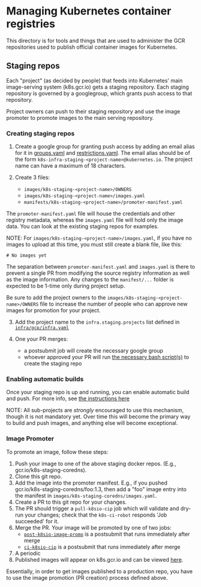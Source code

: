 # Managing Kubernetes container registries

This directory is for tools and things that are used to administer the GCR
repositories used to publish official container images for Kubernetes.

## Staging repos

Each "project" (as decided by people) that feeds into Kubernetes' main
image-serving system (k8s.gcr.io) gets a staging repository.  Each staging
repository is governed by a googlegroup, which grants push access to that
repository.

Project owners can push to their staging repository and use the image promoter
to promote images to the main serving repository.

### Creating staging repos

1. Create a google group for granting push access by adding an email
alias for it in [groups.yaml] and [restrictions.yaml]. The email alias should be of the form
`k8s-infra-staging-<project-name>@kubernetes.io`. The project name
can have a maximum of 18 characters.

2. Create 3 files:
    - `images/k8s-staging-<project-name>/OWNERS`
    - `images/k8s-staging-<project-name>/images.yaml`
    - `manifests/k8s-staging-<project-name>/promoter-manifest.yaml`

The `promoter-manifest.yaml` file will house the credentials and other registry
metadata, whereas the `images.yaml` file will hold only the image data. You can
look at the existing staging repos for examples.

NOTE: For `images/k8s-staging-<project-name>/images.yaml`, if you have no images
to upload at this time, you must still create a blank file, like this:

```
# No images yet
```

The separation between `promoter-manifest.yaml` and `images.yaml` is there to
prevent a single PR from modifying the source registry information as well as
the image information. Any changes to the `manifest/...` folder is expected to
be 1-time only during project setup.

Be sure to add the project owners to the
`images/k8s-staging-<project-name>/OWNERS` file to increase the number of
people who can approve new images for promotion for your project.

3. Add the project name to the `infra.staging.projects` list defined in
   [`infra/gcp/infra.yaml`][infra.yaml]

4. One your PR merges:
    - a postsubmit job will create the necessary google group
    - whoever approved your PR will run [the necessary bash script(s)][staging-bash]
      to create the staging repo

### Enabling automatic builds

Once your staging repo is up and running, you can enable automatic build and
push.  For more info, see [the instructions here][image-pushing-readme]

NOTE: All sub-projects are *strongly* encouraged to use this mechanism, though
it is not mandatory yet.  Over time this will become the primary way to build
and push images, and anything else will become exceptional.

### Image Promoter

To promote an image, follow these steps:

1. Push your image to one of the above staging docker repos. (E.g.,
   gcr.io/k8s-staging-coredns).
1. Clone this git repo.
1. Add the image into the promoter manifest. E.g., if you pushed
   gcr.io/k8s-staging-coredns/foo:1.3, then add a "foo" image entry into the
   manifest in `images/k8s-staging-coredns/images.yaml`.
1. Create a PR to this git repo for your changes.
1. The PR should trigger a `pull-k8sio-cip` job which will validate and dry-run
   your changes; check that the `k8s-ci-robot` responds 'Job succeeded' for it.
1. Merge the PR. Your image will be promoted by one of two jobs:
   - [`post-k8sio-image-promo`][post-promo-job] is a postsubmit that runs immediately after merge
   - [`ci-k8sio-cip`][ci-promo-job] is a postsubmit that runs immediately after merge
1. A periodic 
1. Published images will appear on k8s.gcr.io and can be viewed [here](https://console.cloud.google.com/gcr/images/k8s-artifacts-prod).

Essentially, in order to get images published to a production repo, you have to
use the image promotion (PR creation) process defined above.

[image-pushing-readme]: https://git.k8s.io/test-infra/config/jobs/image-pushing/README.md
[groups.yaml]: /groups/groups.yaml
[restrictions.yaml]: /groups/restrictions.yaml
[infra.yaml]: /infra/gcp/infra.yaml
[staging-bash]: /infra/gcp/bash/ensure-staging-storage.sh
[vdf]: /k8s.gcr.io/Vanity-Domain-Flip.md
[post-promo-job]: https://testgrid.k8s.io/sig-release-releng-blocking#post-k8sio-image-promo
[ci-promo-job]: https://testgrid.k8s.io/sig-release-releng-blocking#ci-k8sio-image-promo

